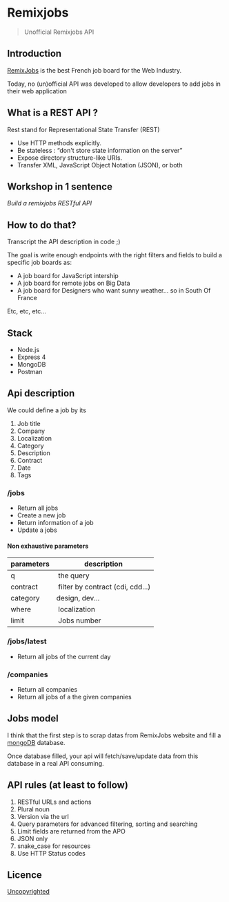 # Remixjobs

> Unofficial Remixjobs API

## Introduction

[RemixJobs](https://remixjobs.com/) is the best French job board for the Web Industry.

Today, no (un)official API was developed to allow developers to add jobs in their web application

## What is a REST API ?

Rest stand for Representational State Transfer (REST)  
* Use HTTP methods explicitly.
* Be stateless : “don't store state information on the server”
* Expose directory structure-like URIs.
* Transfer XML, JavaScript Object Notation (JSON), or both





## Workshop in 1 sentence

*Build a remixjobs RESTful API*

## How to do that?

Transcript the API description in code ;)

The goal is write enough endpoints with the right filters and fields to build a specific job boards as:

* A job board for JavaScript intership
* A job board for remote jobs on Big Data
* A job board for Designers who want sunny weather... so in South Of France

Etc, etc, etc...

## Stack

* Node.js
* Express 4
* MongoDB
* Postman

## Api description

We could define a job by its

1. Job title
1. Company
1. Localization
1. Category
1. Description
1. Contract
1. Date
1. Tags

### /jobs

* Return all jobs
* Create a new job
* Return information of a job
* Update a jobs

#### Non exhaustive parameters

parameters | description
---------- | -----------
q | the query
contract | filter by contract (cdi, cdd...)
category | design, dev...
where | localization
limit | Jobs number

### /jobs/latest

* Return all jobs of the current day

### /companies

* Return all companies
* Return all jobs of a the given companies

## Jobs model

I think that the first step is to scrap datas from RemixJobs website and fill a [mongoDB](https://www.mongodb.org/) database.

Once database filled, your api will fetch/save/update data from this database in a real API consuming.


## API rules (at least to follow)

1. RESTful URLs and actions
1. Plural noun
1. Version via the url
1. Query parameters for advanced filtering, sorting and searching
1. Limit fields are returned from the APO
1. JSON only
1. snake_case for resources
1. Use HTTP Status codes

## Licence

[Uncopyrighted](http://zenhabits.net/uncopyright/)
